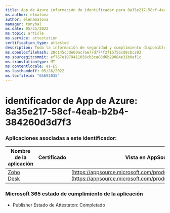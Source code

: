 ```yaml
---
title: App de Azure información de identificador para 8a35e217-58cf-4eab-b2b4-384260d3d7f3
ms.author: elmalova
author: elenamalova
manager: tonybal
ms.date: 05/25/2022
ms.topic: article
ms.service: attestation
certification_type: attested
description: Toda la información de seguridad y cumplimiento disponible para 8a35e217-58cf-4eab-b2b4-384260d3d7f3.
ms.openlocfilehash: 28c145c3de60ac7ae77d774f2f1575bcd8cbc283
ms.sourcegitcommit: ef767e1079411056cb3ca86d6b29084e31b0ef1c
ms.translationtype: MT
ms.contentlocale: es-ES
ms.lasthandoff: 05/26/2022
ms.locfileid: "65692035"
---
```

# <a name="azure-app-id-8a35e217-58cf-4eab-b2b4-384260d3d7f3"></a>identificador de App de Azure: 8a35e217-58cf-4eab-b2b4-384260d3d7f3


### <a name="apps-associated-with-this-id"></a>Aplicaciones asociadas a este identificador:
| **Nombre de la aplicación** | **Certificado** | **Vista en AppSource** |
|--------------|---------------|-----------------------|
| [Zoho Desk](../forward/WA104382044.md) |  | [https://appsource.microsoft.com/product/office/WA104382044](https://appsource.microsoft.com/product/office/WA104382044) |

### <a name="microsoft-365-app-compliance-status"></a>Microsoft 365 estado de cumplimiento de la aplicación
- Publisher Estado de Attestaton: Completado
